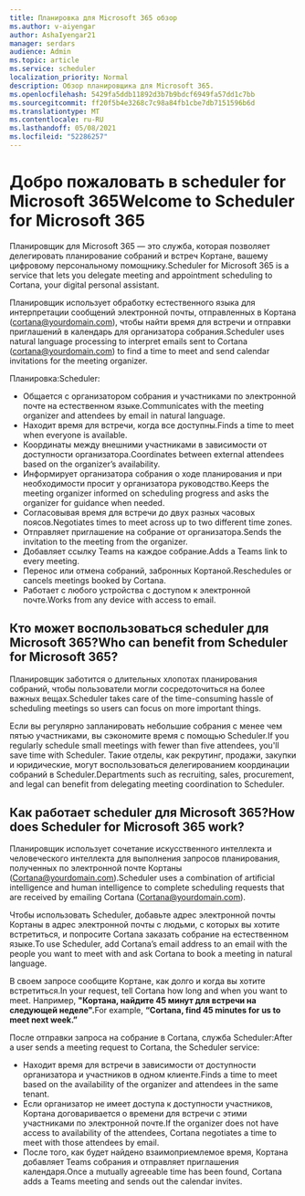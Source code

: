 ```yaml
---
title: Планировка для Microsoft 365 обзор
ms.author: v-aiyengar
author: AshaIyengar21
manager: serdars
audience: Admin
ms.topic: article
ms.service: scheduler
localization_priority: Normal
description: Обзор планировщика для Microsoft 365.
ms.openlocfilehash: 5429fa5ddb11892d3b7b9bdcf6949fa57dd1c7bb
ms.sourcegitcommit: ff20f5b4e3268c7c98a84fb1cbe7db7151596b6d
ms.translationtype: MT
ms.contentlocale: ru-RU
ms.lasthandoff: 05/08/2021
ms.locfileid: "52286257"
---
```

# <a name="welcome-to-scheduler-for-microsoft-365"></a><span data-ttu-id="ad60b-103">Добро пожаловать в scheduler for Microsoft 365</span><span class="sxs-lookup"><span data-stu-id="ad60b-103">Welcome to Scheduler for Microsoft 365</span></span>

<span data-ttu-id="ad60b-104">Планировщик для Microsoft 365 — это служба, которая позволяет делегировать планирование собраний и встреч Кортане, вашему цифровому персональному помощнику.</span><span class="sxs-lookup"><span data-stu-id="ad60b-104">Scheduler for Microsoft 365 is a service that lets you delegate meeting and appointment scheduling to Cortana, your digital personal assistant.</span></span> 

<span data-ttu-id="ad60b-105">Планировщик использует обработку естественного языка для интерпретации сообщений электронной почты, отправленных в Кортана (cortana@yourdomain.com), чтобы найти время для встречи и отправки приглашений в календарь для организатора собрания.</span><span class="sxs-lookup"><span data-stu-id="ad60b-105">Scheduler uses natural language processing to interpret emails sent to Cortana (cortana@yourdomain.com) to find a time to meet and send calendar invitations for the meeting organizer.</span></span>   

<span data-ttu-id="ad60b-106">Планировка:</span><span class="sxs-lookup"><span data-stu-id="ad60b-106">Scheduler:</span></span> 

- <span data-ttu-id="ad60b-107">Общается с организатором собрания и участниками по электронной почте на естественном языке.</span><span class="sxs-lookup"><span data-stu-id="ad60b-107">Communicates with the meeting organizer and attendees by email in natural language.</span></span>
- <span data-ttu-id="ad60b-108">Находит время для встречи, когда все доступны.</span><span class="sxs-lookup"><span data-stu-id="ad60b-108">Finds a time to meet when everyone is available.</span></span>
- <span data-ttu-id="ad60b-109">Координаты между внешними участниками в зависимости от доступности организатора.</span><span class="sxs-lookup"><span data-stu-id="ad60b-109">Coordinates between external attendees based on the organizer’s availability.</span></span>
- <span data-ttu-id="ad60b-110">Информирует организатора собрания о ходе планирования и при необходимости просит у организатора руководство.</span><span class="sxs-lookup"><span data-stu-id="ad60b-110">Keeps the meeting organizer informed on scheduling progress and asks the organizer for guidance when needed.</span></span>
- <span data-ttu-id="ad60b-111">Согласовывая время для встречи до двух разных часовых поясов.</span><span class="sxs-lookup"><span data-stu-id="ad60b-111">Negotiates times to meet across up to two different time zones.</span></span>
- <span data-ttu-id="ad60b-112">Отправляет приглашение на собрание от организатора.</span><span class="sxs-lookup"><span data-stu-id="ad60b-112">Sends the invitation to the meeting from the organizer.</span></span>
- <span data-ttu-id="ad60b-113">Добавляет ссылку Teams на каждое собрание.</span><span class="sxs-lookup"><span data-stu-id="ad60b-113">Adds a Teams link to every meeting.</span></span>
- <span data-ttu-id="ad60b-114">Перенос или отмена собраний, забронных Кортаной.</span><span class="sxs-lookup"><span data-stu-id="ad60b-114">Reschedules or cancels meetings booked by Cortana.</span></span>
- <span data-ttu-id="ad60b-115">Работает с любого устройства с доступом к электронной почте.</span><span class="sxs-lookup"><span data-stu-id="ad60b-115">Works from any device with access to email.</span></span>

## <a name="who-can-benefit-from-scheduler-for-microsoft-365"></a><span data-ttu-id="ad60b-116">Кто может воспользоваться scheduler для Microsoft 365?</span><span class="sxs-lookup"><span data-stu-id="ad60b-116">Who can benefit from Scheduler for Microsoft 365?</span></span>

<span data-ttu-id="ad60b-117">Планировщик заботится о длительных хлопотах планирования собраний, чтобы пользователи могли сосредоточиться на более важных вещах.</span><span class="sxs-lookup"><span data-stu-id="ad60b-117">Scheduler takes care of the time-consuming hassle of scheduling meetings so users can focus on more important things.</span></span> 

<span data-ttu-id="ad60b-118">Если вы регулярно запланировать небольшие собрания с менее чем пятью участниками, вы сэкономите время с помощью Scheduler.</span><span class="sxs-lookup"><span data-stu-id="ad60b-118">If you regularly schedule small meetings with fewer than five attendees, you'll save time with Scheduler.</span></span>  <span data-ttu-id="ad60b-119">Такие отделы, как рекрутинг, продажи, закупки и юридические, могут воспользоваться делегированием координации собраний в Scheduler.</span><span class="sxs-lookup"><span data-stu-id="ad60b-119">Departments such as recruiting, sales, procurement, and legal can benefit from delegating meeting coordination to Scheduler.</span></span>

## <a name="how-does-scheduler-for-microsoft-365-work"></a><span data-ttu-id="ad60b-120">Как работает scheduler для Microsoft 365?</span><span class="sxs-lookup"><span data-stu-id="ad60b-120">How does Scheduler for Microsoft 365 work?</span></span>

<span data-ttu-id="ad60b-121">Планировщик использует сочетание искусственного интеллекта и человеческого интеллекта для выполнения запросов планирования, полученных по электронной почте Кортаны (Cortana@yourdomain.com).</span><span class="sxs-lookup"><span data-stu-id="ad60b-121">Scheduler uses a combination of artificial intelligence and human intelligence to complete scheduling requests that are received by emailing Cortana (Cortana@yourdomain.com).</span></span>  

<span data-ttu-id="ad60b-122">Чтобы использовать Scheduler, добавьте адрес электронной почты Кортаны в адрес электронной почты с людьми, с которых вы хотите встретиться, и попросите Cortana заказать собрание на естественном языке.</span><span class="sxs-lookup"><span data-stu-id="ad60b-122">To use Scheduler, add Cortana’s email address to an email with the people you want to meet with and ask Cortana to book a meeting in natural language.</span></span> 

<span data-ttu-id="ad60b-123">В своем запросе сообщите Кортане, как долго и когда вы хотите встретиться.</span><span class="sxs-lookup"><span data-stu-id="ad60b-123">In your request, tell Cortana how long and when you want to meet.</span></span> <span data-ttu-id="ad60b-124">Например, **"Кортана, найдите 45 минут для встречи на следующей неделе".**</span><span class="sxs-lookup"><span data-stu-id="ad60b-124">For example, **“Cortana, find 45 minutes for us to meet next week.”**</span></span>

<span data-ttu-id="ad60b-125">После отправки запроса на собрание в Cortana, служба Scheduler:</span><span class="sxs-lookup"><span data-stu-id="ad60b-125">After a user sends a meeting request to Cortana, the Scheduler service:</span></span> 

- <span data-ttu-id="ad60b-126">Находит время для встречи в зависимости от доступности организатора и участников в одном клиенте.</span><span class="sxs-lookup"><span data-stu-id="ad60b-126">Finds a time to meet based on the availability of the organizer and attendees in the same tenant.</span></span>
- <span data-ttu-id="ad60b-127">Если организатор не имеет доступа к доступности участников, Кортана договаривается о времени для встречи с этими участниками по электронной почте.</span><span class="sxs-lookup"><span data-stu-id="ad60b-127">If the organizer does not have access to availability of the attendees, Cortana negotiates a time to meet with those attendees by email.</span></span> 
- <span data-ttu-id="ad60b-128">После того, как будет найдено взаимоприемлемое время, Кортана добавляет Teams собрания и отправляет приглашения календаря.</span><span class="sxs-lookup"><span data-stu-id="ad60b-128">Once a mutually agreeable time has been found, Cortana adds a Teams meeting and sends out the calendar invites.</span></span> 
